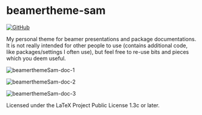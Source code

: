 # beamertheme-sam

[![GitHub](https://img.shields.io/github/license/samcarter/beamertheme-sam.svg?color=blue)](http://www.latex-project.org/lppl.txt)

My personal theme for beamer presentations and package documentations. It is not really intended for other people to use (contains additional code, like packages/settings I often use), but feel free to re-use bits and pieces which you deem useful.

![beamerthemeSam-doc-1](https://user-images.githubusercontent.com/43832342/232459376-1b6c8518-15b7-4eab-be45-d8055c6f1f7b.png)

![beamerthemeSam-doc-2](https://user-images.githubusercontent.com/43832342/232459372-41d20891-c7c7-4f05-8b56-6bde4b1a3b9f.png)

![beamerthemeSam-doc-3](https://user-images.githubusercontent.com/43832342/232459363-55b31bf8-9e55-42bc-9ad4-71017b46eed4.png)

Licensed under the LaTeX Project Public License 1.3c or later.
